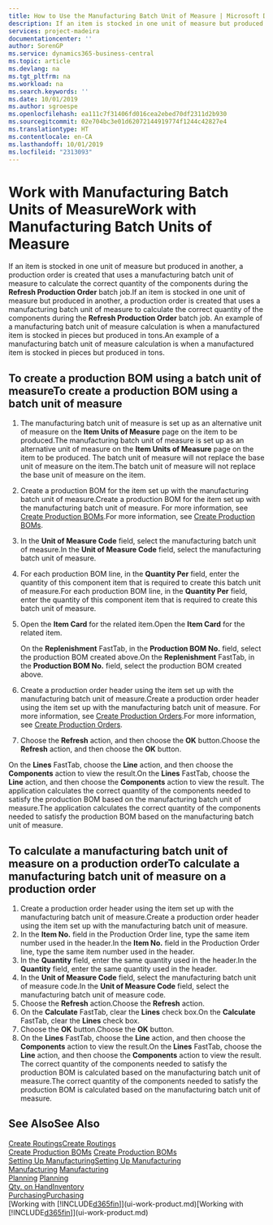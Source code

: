 ```yaml
---
title: How to Use the Manufacturing Batch Unit of Measure | Microsoft Docs
description: If an item is stocked in one unit of measure but produced in another, then the production order must be use a manufacturing batch unit of measure to calculate the correct quantity of components. An example of a manufacturing batch unit of measure calculation is when a manufactured item is stocked in pieces but produced in tons.
services: project-madeira
documentationcenter: ''
author: SorenGP
ms.service: dynamics365-business-central
ms.topic: article
ms.devlang: na
ms.tgt_pltfrm: na
ms.workload: na
ms.search.keywords: ''
ms.date: 10/01/2019
ms.author: sgroespe
ms.openlocfilehash: ea111c7f31406fd016cea2ebed70df2311d2b930
ms.sourcegitcommit: 02e704bc3e01d62072144919774f1244c42827e4
ms.translationtype: HT
ms.contentlocale: en-CA
ms.lasthandoff: 10/01/2019
ms.locfileid: "2313093"
---
```

# <a name="work-with-manufacturing-batch-units-of-measure"></a><span data-ttu-id="8930a-104">Work with Manufacturing Batch Units of Measure</span><span class="sxs-lookup"><span data-stu-id="8930a-104">Work with Manufacturing Batch Units of Measure</span></span>
<span data-ttu-id="8930a-105">If an item is stocked in one unit of measure but produced in another, a production order is created that uses a manufacturing batch unit of measure to calculate the correct quantity of the components during the **Refresh Production Order** batch job.</span><span class="sxs-lookup"><span data-stu-id="8930a-105">If an item is stocked in one unit of measure but produced in another, a production order is created that uses a manufacturing batch unit of measure to calculate the correct quantity of the components during the **Refresh Production Order** batch job.</span></span> <span data-ttu-id="8930a-106">An example of a manufacturing batch unit of measure calculation is when a manufactured item is stocked in pieces but produced in tons.</span><span class="sxs-lookup"><span data-stu-id="8930a-106">An example of a manufacturing batch unit of measure calculation is when a manufactured item is stocked in pieces but produced in tons.</span></span>  

## <a name="to-create-a-production-bom-using-a-batch-unit-of-measure"></a><span data-ttu-id="8930a-107">To create a production BOM using a batch unit of measure</span><span class="sxs-lookup"><span data-stu-id="8930a-107">To create a production BOM using a batch unit of measure</span></span>  
1.  <span data-ttu-id="8930a-108">The manufacturing batch unit of measure is set up as an alternative unit of measure on the **Item Units of Measure** page on the item to be produced.</span><span class="sxs-lookup"><span data-stu-id="8930a-108">The manufacturing batch unit of measure is set up as an alternative unit of measure on the **Item Units of Measure** page on the item to be produced.</span></span> <span data-ttu-id="8930a-109">The batch unit of measure will not replace the base unit of measure on the item.</span><span class="sxs-lookup"><span data-stu-id="8930a-109">The batch unit of measure will not replace the base unit of measure on the item.</span></span>  
2.  <span data-ttu-id="8930a-110">Create a production BOM for the item set up with the manufacturing batch unit of measure.</span><span class="sxs-lookup"><span data-stu-id="8930a-110">Create a production BOM for the item set up with the manufacturing batch unit of measure.</span></span> <span data-ttu-id="8930a-111">For more information, see [Create Production BOMs](production-how-to-create-production-boms.md).</span><span class="sxs-lookup"><span data-stu-id="8930a-111">For more information, see [Create Production BOMs](production-how-to-create-production-boms.md).</span></span>  
3.  <span data-ttu-id="8930a-112">In the **Unit of Measure Code** field, select the manufacturing batch unit of measure.</span><span class="sxs-lookup"><span data-stu-id="8930a-112">In the **Unit of Measure Code** field, select the manufacturing batch unit of measure.</span></span>  
4.  <span data-ttu-id="8930a-113">For each production BOM line, in the **Quantity Per** field, enter the quantity of this component item that is required to create this batch unit of measure.</span><span class="sxs-lookup"><span data-stu-id="8930a-113">For each production BOM line, in the **Quantity Per** field, enter the quantity of this component item that is required to create this batch unit of measure.</span></span>  
5.  <span data-ttu-id="8930a-114">Open the **Item Card** for the related item.</span><span class="sxs-lookup"><span data-stu-id="8930a-114">Open the **Item Card** for the related item.</span></span>  

    <span data-ttu-id="8930a-115">On the **Replenishment** FastTab, in the **Production BOM No.** field, select the production BOM created above.</span><span class="sxs-lookup"><span data-stu-id="8930a-115">On the **Replenishment** FastTab, in the **Production BOM No.** field, select the production BOM created above.</span></span>  
6.  <span data-ttu-id="8930a-116">Create a production order header using the item set up with the manufacturing batch unit of measure.</span><span class="sxs-lookup"><span data-stu-id="8930a-116">Create a production order header using the item set up with the manufacturing batch unit of measure.</span></span> <span data-ttu-id="8930a-117">For more information, see [Create Production Orders](production-how-to-create-production-orders.md).</span><span class="sxs-lookup"><span data-stu-id="8930a-117">For more information, see [Create Production Orders](production-how-to-create-production-orders.md).</span></span>  
7.  <span data-ttu-id="8930a-118">Choose the **Refresh** action, and then choose  the **OK** button.</span><span class="sxs-lookup"><span data-stu-id="8930a-118">Choose the **Refresh** action, and then choose  the **OK** button.</span></span>  

<span data-ttu-id="8930a-119">On the **Lines** FastTab, choose the **Line** action, and then choose the **Components** action to view the result.</span><span class="sxs-lookup"><span data-stu-id="8930a-119">On the **Lines** FastTab, choose the **Line** action, and then choose the **Components** action to view the result.</span></span> <span data-ttu-id="8930a-120">The application calculates the correct quantity of the components needed to satisfy the production BOM based on the manufacturing batch unit of measure.</span><span class="sxs-lookup"><span data-stu-id="8930a-120">The application calculates the correct quantity of the components needed to satisfy the production BOM based on the manufacturing batch unit of measure.</span></span>  

## <a name="to-calculate-a-manufacturing-batch-unit-of-measure-on-a-production-order"></a><span data-ttu-id="8930a-121">To calculate a manufacturing batch unit of measure on a production order</span><span class="sxs-lookup"><span data-stu-id="8930a-121">To calculate a manufacturing batch unit of measure on a production order</span></span>  
1.  <span data-ttu-id="8930a-122">Create a production order header using the item set up with the manufacturing batch unit of measure.</span><span class="sxs-lookup"><span data-stu-id="8930a-122">Create a production order header using the item set up with the manufacturing batch unit of measure.</span></span>  
2.  <span data-ttu-id="8930a-123">In the **Item No.** field in the Production Order line, type the same item number used in the header.</span><span class="sxs-lookup"><span data-stu-id="8930a-123">In the **Item No.** field in the Production Order line, type the same item number used in the header.</span></span>  
3.  <span data-ttu-id="8930a-124">In the **Quantity** field, enter the same quantity used in the header.</span><span class="sxs-lookup"><span data-stu-id="8930a-124">In the **Quantity** field, enter the same quantity used in the header.</span></span>  
4.  <span data-ttu-id="8930a-125">In the **Unit of Measure Code** field, select the manufacturing batch unit of measure code.</span><span class="sxs-lookup"><span data-stu-id="8930a-125">In the **Unit of Measure Code** field, select the manufacturing batch unit of measure code.</span></span>  
5.  <span data-ttu-id="8930a-126">Choose the **Refresh** action.</span><span class="sxs-lookup"><span data-stu-id="8930a-126">Choose the **Refresh** action.</span></span>
6.  <span data-ttu-id="8930a-127">On the **Calculate** FastTab, clear the **Lines** check box.</span><span class="sxs-lookup"><span data-stu-id="8930a-127">On the **Calculate** FastTab, clear the **Lines** check box.</span></span>  
7.  <span data-ttu-id="8930a-128">Choose the **OK** button.</span><span class="sxs-lookup"><span data-stu-id="8930a-128">Choose the **OK** button.</span></span>  
8.  <span data-ttu-id="8930a-129">On the **Lines** FastTab, choose the **Line** action, and then choose the **Components** action to view the result.</span><span class="sxs-lookup"><span data-stu-id="8930a-129">On the **Lines** FastTab, choose the **Line** action, and then choose the **Components** action to view the result.</span></span> <span data-ttu-id="8930a-130">The correct quantity of the components needed to satisfy the production BOM is calculated based on the manufacturing batch unit of measure.</span><span class="sxs-lookup"><span data-stu-id="8930a-130">The correct quantity of the components needed to satisfy the production BOM is calculated based on the manufacturing batch unit of measure.</span></span>  

## <a name="see-also"></a><span data-ttu-id="8930a-131">See Also</span><span class="sxs-lookup"><span data-stu-id="8930a-131">See Also</span></span>  
[<span data-ttu-id="8930a-132">Create Routings</span><span class="sxs-lookup"><span data-stu-id="8930a-132">Create Routings</span></span>](production-how-to-create-routings.md)  
<span data-ttu-id="8930a-133">[Create Production BOMs](production-how-to-create-production-boms.md)   </span><span class="sxs-lookup"><span data-stu-id="8930a-133">[Create Production BOMs](production-how-to-create-production-boms.md)   </span></span>  
[<span data-ttu-id="8930a-134">Setting Up Manufacturing</span><span class="sxs-lookup"><span data-stu-id="8930a-134">Setting Up Manufacturing</span></span>](production-configure-production-processes.md)  
<span data-ttu-id="8930a-135">[Manufacturing](production-manage-manufacturing.md)  </span><span class="sxs-lookup"><span data-stu-id="8930a-135">[Manufacturing](production-manage-manufacturing.md)  </span></span>  
<span data-ttu-id="8930a-136">[Planning](production-planning.md) </span><span class="sxs-lookup"><span data-stu-id="8930a-136">[Planning](production-planning.md) </span></span>  
[<span data-ttu-id="8930a-137">Qty. on Hand</span><span class="sxs-lookup"><span data-stu-id="8930a-137">Inventory</span></span>](inventory-manage-inventory.md)  
[<span data-ttu-id="8930a-138">Purchasing</span><span class="sxs-lookup"><span data-stu-id="8930a-138">Purchasing</span></span>](purchasing-manage-purchasing.md)  
<span data-ttu-id="8930a-139">[Working with [!INCLUDE[d365fin](includes/d365fin_md.md)]](ui-work-product.md)</span><span class="sxs-lookup"><span data-stu-id="8930a-139">[Working with [!INCLUDE[d365fin](includes/d365fin_md.md)]](ui-work-product.md)</span></span>  
